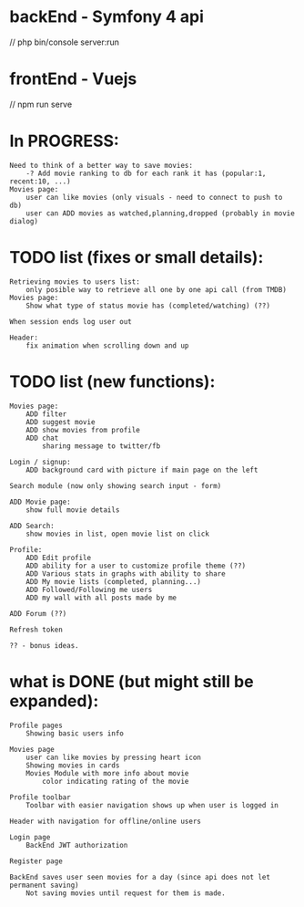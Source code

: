 # backEnd - Symfony 4 api
// php bin/console server:run

# frontEnd - Vuejs
// npm run serve

# In PROGRESS:
    Need to think of a better way to save movies:
        -? Add movie ranking to db for each rank it has (popular:1, recent:10, ...)
    Movies page:
        user can like movies (only visuals - need to connect to push to db)
        user can ADD movies as watched,planning,dropped (probably in movie dialog)
        
# TODO list (fixes or small details):
    Retrieving movies to users list:
        only posible way to retrieve all one by one api call (from TMDB)
    Movies page:
        Show what type of status movie has (completed/watching) (??)

    When session ends log user out
    
    Header:
        fix animation when scrolling down and up
        
# TODO list (new functions):
    Movies page:
        ADD filter
        ADD suggest movie
        ADD show movies from profile 
        ADD chat
            sharing message to twitter/fb
        
    Login / signup:
        ADD background card with picture if main page on the left
        
    Search module (now only showing search input - form)
            
    ADD Movie page:
        show full movie details
        
    ADD Search:
        show movies in list, open movie list on click
        
    Profile:
        ADD Edit profile
        ADD ability for a user to customize profile theme (??)
        ADD Various stats in graphs with ability to share
        ADD My movie lists (completed, planning...)
        ADD Followed/Following me users
        ADD my wall with all posts made by me
        
    ADD Forum (??)
    
    Refresh token

    ?? - bonus ideas.

# what is DONE (but might still be expanded):
    Profile pages
        Showing basic users info

    Movies page
        user can like movies by pressing heart icon
        Showing movies in cards
        Movies Module with more info about movie
            color indicating rating of the movie
        
    Profile toolbar
        Toolbar with easier navigation shows up when user is logged in
        
    Header with navigation for offline/online users
    
    Login page
        BackEnd JWT authorization
    
    Register page
        
    BackEnd saves user seen movies for a day (since api does not let permanent saving)
        Not saving movies until request for them is made.